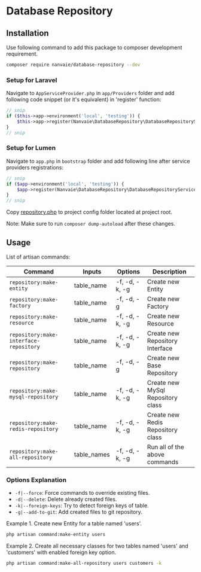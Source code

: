 # Database Repository

## Installation
Use following command to add this package to composer development requirement.
```bash
composer require nanvaie/database-repository --dev
```

### Setup for Laravel
Navigate to `AppServiceProvider.php` in `app/Providers` folder and add following code snippet (or it's equivalent) in 'register' function:
```php
// snip
if ($this->app->environment('local', 'testing')) {
    $this->app->register(Nanvaie\DatabaseRepository\DatabaseRepositoryServiceProvider::class);
}
// snip
```

### Setup for Lumen
Navigate to `app.php` in `bootstrap` folder and add following line after service providers registrations:
```php
// snip
if ($app->environment('local', 'testing')) {
    $app->register(Nanvaie\DatabaseRepository\DatabaseRepositoryServiceProvider::class);
}
// snip
```
Copy [repository.php](config/repository.php) to project config folder located at project root.

Note: Make sure to run `composer dump-autoload` after these changes.

## Usage
List of artisan commands:

| Command                                | Inputs      | Options        | Description                       |
|----------------------------------------|-------------|----------------|-----------------------------------|
| `repository:make-entity`               | table_name  | -f, -d, -k, -g | Create new Entity                 |
| `repository:make-factory`              | table_name  | -f, -d, -g     | Create new Factory                |
| `repository:make-resource`             | table_name  | -f, -d, -k, -g | Create new Resource               |
| `repository:make-interface-repository` | table_name  | -f, -d, -k, -g | Create new Repository Interface   |
| `repository:make-repository`           | table_name  | -f, -d, -g     | Create new Base Repository        |
| `repository:make-mysql-repository`     | table_name  | -f, -d, -k, -g | Create new MySql Repository class |
| `repository:make-redis-repository`     | table_name  | -f, -d, -k, -g | Create new Redis Repository class |
| `repository:make-all-repository`       | table_names | -f, -d, -k, -g | Run all of the above commands     |

### Options Explanation
- `-f|--force`: Force commands to override existing files.
- `-d|--delete`: Delete already created files.
- `-k|--foreign-keys`: Try to detect foreign keys of table.
- `-g|--add-to-git`: Add created files to git repository.

Example 1. Create new Entity for a table named 'users'.
```bash
php artisan command:make-entity users
```

Example 2. Create all necessary classes for two tables named 'users' and 'customers' with enabled foreign key option.
```bash
php artisan command:make-all-repository users customers -k
```
